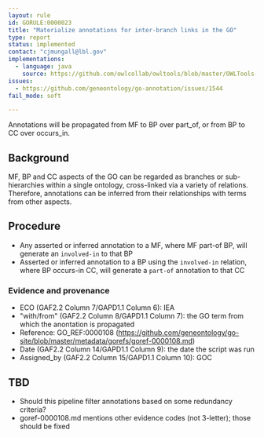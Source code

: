 ```yaml
---
layout: rule
id: GORULE:0000023
title: "Materialize annotations for inter-branch links in the GO"
type: report
status: implemented
contact: "cjmungall@lbl.gov"
implementations:
  - language: java
    source: https://github.com/owlcollab/owltools/blob/master/OWLTools-Annotation/src/main/java/owltools/gaf/inference/BasicAnnotationPropagator.java
issues:
  - https://github.com/geneontology/go-annotation/issues/1544
fail_mode: soft

---
```


Annotations will be propagated from MF to BP over part_of, or from BP to CC over occurs_in.

## Background

MF, BP and CC aspects of the GO can be regarded as branches or sub-hierarchies within a single ontology, cross-linked via a variety of relations. Therefore, annotations can be inferred from their relationships with terms from other aspects. 

## Procedure

 * Any asserted or inferred annotation to a MF, where MF part-of BP, will generate an `involved-in` to that BP
 * Asserted or inferred annotation to a BP using the `involved-in` relation, where BP occurs-in CC, will generate a `part-of` annotation to that CC


### Evidence and provenance

 * ECO (GAF2.2 Column 7/GAPD1.1 Column 6): IEA
 * "with/from" (GAF2.2 Column 8/GAPD1.1 Column 7): the GO term from which the anontation is propagated
 *  Reference: GO_REF:0000108 (https://github.com/geneontology/go-site/blob/master/metadata/gorefs/goref-0000108.md)
 * Date (GAF2.2 Column 14/GAPD1.1 Column 9): the date the script was run
 * Assigned_by (GAF2.2 Column 15/GAPD1.1 Column 10): GOC

## TBD

* Should this pipeline filter annotations based on some redundancy criteria?
* goref-0000108.md mentions other evidence codes (not 3-letter); those should be fixed
